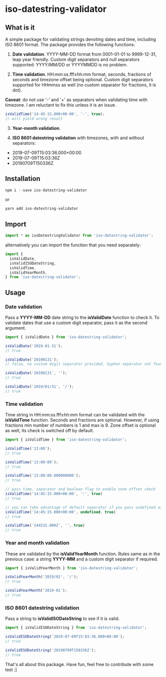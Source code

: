 # iso-datestring-validator

## What is it

A simple package for validating strings denoting dates and time, including ISO 8601 format. The package provides the following functions:

1. **Date validation**. YYYY-MM-DD format from 0001-01-01 to 9999-12-31, leap year friendly. Custom digit separators and null separators supported: YYYY/MM/DD or YYYYMMDD is no problem.

2. **Time validation**. HH:mm:ss.fff±hh:mm format, seconds, fractions of seconds and timezone offset being optional. Custom digit separators supported for HHmmss as well (no custom separator for fractions, it is dot).

**Caveat**: do not use '-' and '+' as separators when validating time with timezone. I am reluctant to fix this unless it is an issue.

```js
isValidTime('14-45-15.000+00-00', '-', true);
// will yield wrong result
```

3. **Year-month validation**.

4. **ISO 8601 datestring validation** with timezones, with and without separators:

- 2019-07-09T15:03:36.000+00:00
- 2019-07-09T15:03:36Z
- 20190709T150336Z

## Installation

```js
npm i --save iso-datestring-validator
```

or

```js
yarn add iso-datestring-validator
```

## Import

```ts
import * as isoDatestringValidator from 'iso-datestring-validator';
```

alternatively you can import the function that you need separately:

```ts
import {
  isValidDate,
  isValidISODateString,
  isValidTime,
  isValidYearMonth,
} from 'iso-datestring-validator';
```

## Usage

### Date validation

Pass a **YYYY-MM-DD** date string to the **isValidDate** function to check it. To validate dates that use a custom digit separator, pass it as the second argument.

```ts
import { isValidDate } from 'iso-datestring-validator';

isValidDate('2019-01-31');
// true

isValidDate('20190131');
// false, no custom digit separator provided, hyphen separator not found in the string

isValidDate('20190131', '');
// true

isValidDate('2019/01/31', '/');
// true
```

### Time validation

Time string in HH:mm:ss.fff±hh:mm format can be validated with the **isValidTime** function. Seconds and fractions are optional. However, if using fractions min number of numbers is 1 and max is 9. Zone offset is optional as well, its check is switched off by default.

```ts
import { isValidTime } from 'iso-datestring-validator';

isValidTime('13:00');
// true

isValidTime('13:00:00');
// true

isValidTime('13:00:00.000000000');
// true

// pass time, separator and boolean flag to enable zone offset check
isValidTime('14:45:15.000+00:00', ':', true)
// true

// you can take advantage of default separator if you pass undefined as second param
isValidTime('14:45:15.000+00:00', undefined, true)
// true

isValidTime('144515.000Z', '', true)
// true

```

### Year and month validation

These are validated by the **isValidYearMonth** function. Rules same as in the previous case: a string **YYYY-MM** and a custom digit separator if required.

```ts
import { isValidYearMonth } from 'iso-datestring-validator';

isValidYearMonth('2019/01', '/');
// true

isValidYearMonth('2019-01');
// true
```

### ISO 8601 datestring validation

Pass a string to **isValidISODateString** to see if it is valid.

```ts
import { isValidISODateString } from 'iso-datestring-validator';

isValidISODateString('2019-07-09T15:03:36.000+00:00');
// true

isValidISODateString('20190709T150336Z');
// true

```

That's all about this package. Have fun, feel free to contribute with some test :]
